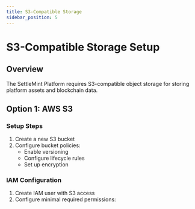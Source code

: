 ```yaml
---
title: S3-Compatible Storage
sidebar_position: 5
---
```


# S3-Compatible Storage Setup

## Overview

The SettleMint Platform requires S3-compatible object storage for storing platform assets and blockchain data.

## Option 1: AWS S3

### Setup Steps
1. Create a new S3 bucket
2. Configure bucket policies:
   - Enable versioning
   - Configure lifecycle rules
   - Set up encryption

### IAM Configuration
1. Create IAM user with S3 access
2. Configure minimal required permissions: 